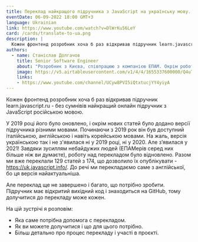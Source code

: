 ```yaml
---
title: Переклад найкращого підручника з JavaScript на українську мову.
eventDate: 06-09-2022 18:00 GMT+3
language: Ukrainian
link: https://www.youtube.com/watch?v=DlWrKu56LeY
card: /cards/translate-to-ua.png
description: |
  Кожен фронтенд розробник хоча б раз відкривав підручник learn.javascript.ru - без сумнівів найкращий онлайн підручник з JavaScript російською мовою. У 2019 році його було оновлено, і окрім нових статей було додано версії підручника різними мовами. Починаючи з 2019 рок він був доступний італійською, англійською і навіть корейською мовами. На жаль, версія українською так і не з'явилася ні у 2019 році, ні у 2020. Але з’явилася у 2021! Завдяки зусиллям небайдужих людей (ЕПАМерів серед них більше ніж ви думаєте), роботу над перекладом було відновлено. Разом ми вже переклали 129 статей з 174, що дозволило їх опублікувати - https://uk.javascript.info/. До речі ми перекладаємо саме з англійської, бо ця версія найактуальніша. Але переклад ще не завершено і багато, що потрібно зробити. Підручник має відкритий вихідний код і знаходиться на GitHub, тому долучитися до перекладу може кожен.
authors:
  - name: Станіслав Долгачов
    title: Senior Software Engineer
    about: "Розробник з Києва, співпрацюю з компанією ЕПАМ. Окрім роботи на проєктах займаюсь створенням навчальних програм. Моє гасло у: нормально робиш - нормально буде."
    image: https://v5.airtableusercontent.com/v1/4/4/1655337600000/Q4uTsK742cQtcGh8-lcIOw/grmF3MAm8UT5JW6SonBpdW2_i2hcKNze4StfHae6a2kmdGJ0U-NaRtu52qBmw_R2WFfZ2FNtA_rwzJdinC7tsg/JVlAcuBwHfBQ-Yz7jf7YdKqrKy0WsYM_SQlLJTyw9bs
    links:
    - https://www.youtube.com/channel/UCyw8PVI5iQtxtucjYY4yiyA
---
```


Кожен фронтенд розробник хоча б раз відкривав підручник learn.javascript.ru - без сумнівів найкращий онлайн підручник з JavaScript російською мовою.

У 2019 році його було оновлено, і окрім нових статей було додано версії підручника різними мовами. Починаючи з 2019 рок він був доступний італійською, англійською і навіть корейською мовами. На жаль, версія українською так і не з'явилася ні у 2019 році, ні у 2020. Але з’явилася у 2021! Завдяки зусиллям небайдужих людей (ЕПАМерів серед них більше ніж ви думаєте), роботу над перекладом було відновлено. Разом ми вже переклали 129 статей з 174, що дозволило їх опублікувати - https://uk.javascript.info/. До речі ми перекладаємо саме з англійської, бо ця версія найактуальніша.

Але переклад ще не завершено і багато, що потрібно зробити. Підручник має відкритий вихідний код і знаходиться на GitHub, тому долучитися до перекладу може кожен.

На цій зустрічі я розповім:
- Яка саме потрібна допомога с перекладом.
- Як ви можете долучитися і що для цього потрібно.
- Більш детально про процес перекладу і участі в проєкті. 
